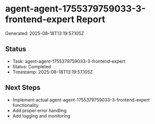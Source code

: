 # agent-agent-1755379759033-3-frontend-expert Report

Generated: 2025-08-18T13:19:57.105Z

## Status
- Task: agent-agent-1755379759033-3-frontend-expert
- Status: Completed
- Timestamp: 2025-08-18T13:19:57.105Z

## Next Steps
- Implement actual agent-agent-1755379759033-3-frontend-expert functionality
- Add proper error handling
- Add logging and monitoring
